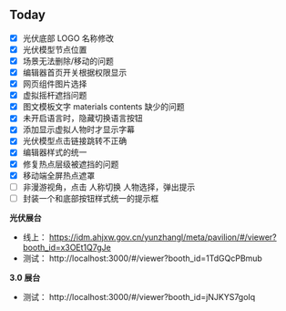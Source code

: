 ## Today

- [x] 光伏底部 LOGO 名称修改
- [x] 光伏模型节点位置
- [x] 场景无法删除/移动的问题
- [x] 编辑器首页开关根据权限显示
- [x] 网页组件图片选择
- [x] 虚拟摇杆遮挡问题
- [x] 图文模板文字 materials contents 缺少的问题
- [x] 未开启语言时，隐藏切换语言按钮
- [x] 添加显示虚拟人物时才显示字幕
- [x] 光伏模型点击链接跳转不正确
- [x] 编辑器样式的统一
- [x] 修复热点层级被遮挡的问题
- [x] 移动端全屏热点遮罩
- [ ] 非漫游视角，点击 人称切换 人物选择，弹出提示
- [ ] 封装一个和底部按钮样式统一的提示框

**光伏展台**

- 线上： https://idm.ahjxw.gov.cn/yunzhangl/meta/pavilion/#/viewer?booth_id=x3OEt1Q7gJe
- 测试： http://localhost:3000/#/viewer?booth_id=1TdGQcPBmub

**3.0 展台**

- 测试： http://localhost:3000/#/viewer?booth_id=jNJKYS7goIq